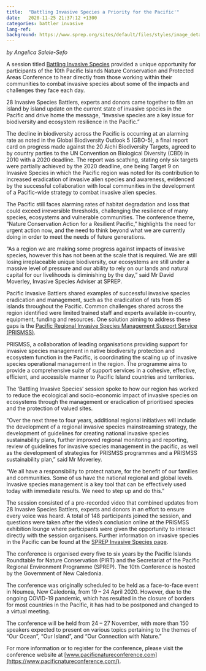 ```yaml
---
title:  "Battling Invasive Species a Priority for the Pacific'"
date:   2020-11-25 21:37:12 +1300
categories: battler invasive
lang-ref:
background: https://www.sprep.org/sites/default/files/styles/image_detai_670_400_/public/images/news/IMG_7162.JPG?itok=ivbPey_7/600x300
---
```

*by Angelica Salele-Sefo*

A session titled [Battling Invasive Species](https://www.youtube.com/watch?v=62JDxlSujJc&feature=youtu.be) provided a unique opportunity for participants of the 10th Pacific Islands Nature Conservation and Protected Areas Conference to hear directly from those working within their communities to combat invasive species about some of the impacts and challenges they face each day.

28 Invasive Species Battlers, experts and donors came together to film an island by island update on the current state of invasive species in the Pacific and drive home the message, “Invasive species are a key issue for biodiversity and ecosystem resilience in the Pacific.”

The decline in biodiversity across the Pacific is occurring at an alarming rate as noted in the Global Biodiversity Outlook 5 (GBO-5), a final report card on progress made against the 20 Aichi Biodiversity Targets, agreed to by country parties to the UN Convention on Biological Diversity (CBD) in 2010 with a 2020 deadline. The report was scathing, stating only six targets were partially achieved by the 2020 deadline, one being Target 9 on Invasive Species in which the Pacific region was noted for its contribution to increased eradication of invasive alien species and awareness, evidenced by the successful collaboration with local communities in the development of a Pacific-wide strategy to combat invasive alien species.

The Pacific still faces alarming rates of habitat degradation and loss that could exceed irreversible thresholds, challenging the resilience of many species, ecosystems and vulnerable communities. The conference theme, “Nature Conservation Action for a Resilient Pacific,”  highlights the need for urgent action now, and the need to think beyond what we are currently doing in order to meet the needs of future generations.

“As a region we are making some progress against impacts of invasive species, however this has not been at the scale that is required. We are still losing irreplaceable unique biodiversity, our ecosystems are still under a massive level of pressure and our ability to rely on our lands and natural capital for our livelihoods is diminishing by the day,” said Mr David Moverley, Invasive Species Adviser at SPREP.

Pacific Invasive Battlers shared examples of successful invasive species eradication and management, such as the eradication of rats from 85 islands throughout the Pacific. Common challenges shared across the region identified were limited trained staff and experts available in-country, equipment, funding and resources. One solution aiming to address these gaps is the [Pacific Regional Invasive Species Management Support Service (PRISMSS)](https://www.sprep.org/invasive-species-management-in-the-pacific/prismss).

PRISMSS, a collaboration of leading organisations providing support for invasive species management in native biodiversity protection and ecosystem function in the Pacific, is coordinating the scaling up of invasive species operational management in the region. The programme aims to provide a comprehensive suite of support services in a cohesive, effective, efficient, and accessible manner to Pacific Island countries and territories.

The ‘Battling Invasive Species’ session spoke to how our region has worked to reduce the ecological and socio-economic impact of invasive species on ecosystems through the management or eradication of prioritised species and the protection of valued sites.

“Over the next three to four years, additional regional initiatives will include the development of a regional invasive species mainstreaming strategy, the development of guidelines for creating national invasive species sustainability plans, further improved regional monitoring and reporting, review of guidelines for invasive species management in the pacific, as well as the development of strategies for PRISMSS programmes and a PRISMSS sustainability plan,” said Mr Moverley.

“We all have a responsibility to protect nature, for the benefit of our families and communities. Some of us have the national regional and global levels. Invasive species management is a key tool that can be effectively used today with immediate results. We need to step up and do this.”

The session consisted of a pre-recorded video that combined updates from 28 Invasive Species Battlers, experts and donors in an effort to ensure every voice was heard. A total of 148 participants joined the session, and questions were taken after the video’s conclusion online at the PRISMSS exhibition lounge where participants were given the opportunity to interact directly with the session organisers.  Further information on invasive species in the Pacific can be found at the [SPREP Invasive Species page](https://www.sprep.org/invasive-species-management-in-the-pacific).

The conference is organised every five to six years by the Pacific Islands Roundtable for Nature Conservation (PIRT) and the Secretariat of the Pacific Regional Environment Programme (SPREP). The 10th Conference is hosted by the Government of New Caledonia.

The conference was originally scheduled to be held as a face-to-face event in Noumea, New Caledonia, from 19 – 24 April 2020. However, due to the ongoing COVID-19 pandemic, which has resulted in the closure of borders for most countries in the Pacific, it has had to be postponed and changed to a virtual meeting.

The conference will be held from 24 – 27 November, with more than 150 speakers expected to present on various topics pertaining to the themes of “Our Ocean”, “Our Island”, and “Our Connection with Nature.”

For more information or to register for the conference, please visit the conference website at [www.pacificnatureconference.com](https://www.pacificnatureconference.com/).
